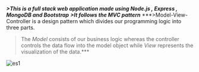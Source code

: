 ***>This is a full stack web application made using **Node.js** , **Express** , **MongoDB** and **Bootstrap*****
***>It follows the MVC pattern***
***>Model-View-Controller is a design pattern which divides our programming logic into three parts. 
>The *Model* consists of our business logic whereas the controller controls the data flow into the model object while *View* represents the visualization of the data.***

![es1](https://user-images.githubusercontent.com/85080181/151331405-d5a20d64-8684-4586-8cea-fd0fa3b234f1.PNG)


